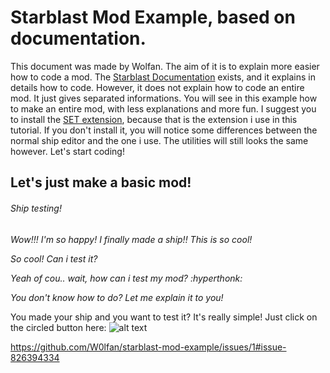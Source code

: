 # Starblast Mod Example, based on documentation.
This document was made by Wolfan. The aim of it is to explain more easier how to code a mod. The [Starblast Documentation](https://starblastio.gamepedia.com/Modding_Tutorial) exists, and it explains in details how to code. However, it does not explain how to code an entire mod. It just gives separated informations. You will see in this example how to make an entire mod, with less explanations and more fun.
I suggest you to install the [SET extension](https://chrome.google.com/webstore/detail/starblast-enhancement-too/bidhmieomigmdphceifkifanapkgmplc), because that is the extension i use in this tutorial. If you don't install it, you will notice some differences between the normal ship editor and the one i use. The utilities will still looks the same however. 
Let's start coding!


## Let's just make a basic mod!
###### Ship testing!
*Wow!!! I'm so happy! I finally made a ship!! This is so cool!*

*So cool! Can i test it?*

*Yeah of cou.. wait, how can i test my mod? :hyperthonk:*

*You don't know how to do? Let me explain it to you!*

You made your ship and you want to test it? It's really simple!
Just click on the circled button here:
![alt text](https://github.com/W0lfan/starblast-mod-example/issues/1#issue-826394334)

https://github.com/W0lfan/starblast-mod-example/issues/1#issue-826394334
